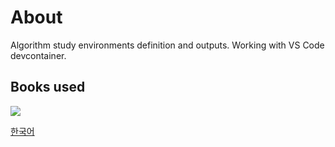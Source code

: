 # About

Algorithm study environments definition and outputs. Working with VS Code devcontainer.

## Books used
<img src="https://book.algospot.com/static/img/cover1-small.png" />

[한국어](https://book.algospot.com/index.html)
